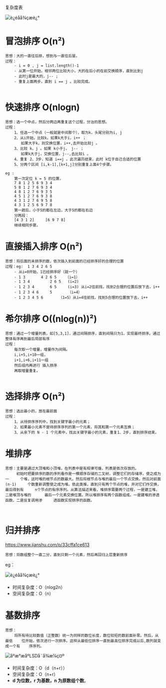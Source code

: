 复杂度表

![è¿éåå¾çæè¿°](https://img-blog.csdn.net/20160924191851607)







# 冒泡排序 O(n²)

```
思想：大的一直往后排，想到与一直往后冒。
过程：
	- i = 0 , j = list.length()-1
	- 从第一位开始，相邻两位比较大小，大的在后小的在前交换顺序，直到比到j
	- 此时j是最大的，j-- ;
	- 重复上面两步，直到 i == j 。比较完成。


```



# 快速排序 O(nlogn)

```
思想：选一个中点，然后分两边再重复这个过程，分治的思想。
过程：
	1、任选一个中点（一般就是中间那个），取为k，头尾分别为i, j
	2、从i开始，比较k，如果k大于i，i++ ；
	   如果大于k，则交换位置，i++,去开始比较j 。
	3、比较 k，j 。如果 k小于j， j-- ；
	   如果k大于j，交换位置，j--,去比较i 。
	4、重复 2、3步，知道 i==j 。此次遍历结束，此时 k位于自己合适的位置
	5、分两个区间 [i,k-1],[k+1,j]分别重复上面4个步骤。
	
eg :
	第一次定位 k = 5 的位置，
	7 8 1 2 5 6 9 3 4
	5 8 1 2 7 6 9 3 4
	4 8 1 2 7 6 9 3 5
	4 5 1 2 7 6 9 3 8
	4 3 1 2 7 6 9 5 8
	4 3 1 2 5 6 9 7 8
	第一趟后，小于5的都在左边，大于5的都在右边
	分两段：
	[4 3 1 2]     [6 9 7 8]
	继续相同步骤。
```





# 直接插入排序 O(n²)

```
思想：将后面的未排序的数，依次插入到前面的已经排序好的合理的位置
过程：eg:  1 3 4 2 6 5
	- 从i=0开始，1已经排序好（就一个）
	- 1 3		4 2 6 5    （i=1）
	- 1 3 4			2 6 5	(i=2)
	- 1 2 3 4		6 5		(i=3) 从i=2往前找，找到2合理的位置后放下去，i++
	- 1 2 3 4 6		5		（i=4）
	- 1 2 3 4 5 6		（1=5）从i=4往前找，找到5合理的位置放下去，i++
```



# 希尔排序 O((nlog(n))²)

```
思想：通过一个增量列表，如[5,3,1]，通过间隔排序，直到间隔只为1，实现最终排序。通过整体有序再到最后局部有序
过程：
	每次取一个增量，增量作为间隔。
	i,i+5,i+10一组，
	i+1,i+6,i+11一组
	然后组内再进行 插入排序
	再取增量重复。
	
```



# 选择排序 O(n²)

```
思想：选出最小的，放在最前面
过程：
	1、从待排序序列中，找到关键字最小的元素； 
	2、如果最小元素不是待排序序列的第一个元素，将其和第一个元素互换； 
 	3、从余下的 N - 1 个元素中，找出关键字最小的元素，重复1、2步，直到排序结束。

```



# 堆排序

```/\
思想：主要是通过大顶堆和小顶堆，在列表中是有规律可循，列表是依次存放的。
	 初始时把要排序的数的序列看作是一棵顺序存储的二叉树，调整它们的存储序，使之成为一	  个堆，这时堆的根节点的数最大。然后将根节点与堆的最后一个节点交换。然后对前面(n-1)	  个数重新调整使之成为堆。依此类推，直到只有两个节点的堆，并对它们作交换，最后得到有		n个节点的有序序列。从算法描述来看，堆排序需要两个过程，一是建立堆，二是堆顶与堆的 	   最后一个元素交换位置。所以堆排序有两个函数组成。一是建堆的渗透函数，二是反复调用渗	 透函数实现排序的函数。

			
```



# 归并排序

https://www.jianshu.com/p/33cffa1ce613

```
思想：将数组整个一直二分，直到只剩一个元素，然后再回归上层重新排序
```

eg：

![è¿éåå¾çæè¿°](https://img-blog.csdn.net/20170906101723017)

- 时间复杂度：O（nlog2n）
- 空间复杂度：O（n）



# 基数排序

```
思想：
	将所有待比较数值（正整数）统一为同样的数位长度，数位较短的数前面补零。然后，从最低	 位开始，依次进行一次排序。这样从最低位排序一直到最高位排序完成以后,数列就变成一个有	   序序列。
```

![åºæ°æåºLSDå¨å¾æ¼ç¤º](https://itimetraveler.github.io/gallery/sort-algorithms/radix-sort_sample.gif)

- 时间复杂度：O（d（n+r））
- 空间复杂度：O（n+r）
- **d 为位数，r 为基数，n 为原数组个数**。







